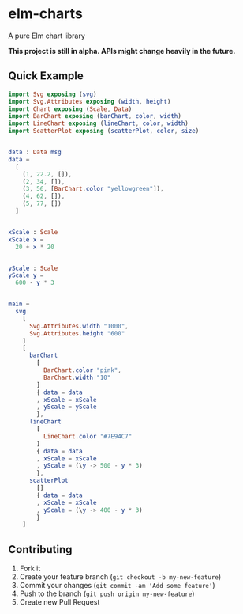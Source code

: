 # elm-charts
A pure Elm chart library

__This project is still in alpha. APIs might change heavily in the future.__

## Quick Example

```Elm
import Svg exposing (svg)
import Svg.Attributes exposing (width, height)
import Chart exposing (Scale, Data)
import BarChart exposing (barChart, color, width)
import LineChart exposing (lineChart, color, width)
import ScatterPlot exposing (scatterPlot, color, size)


data : Data msg
data =
  [
    (1, 22.2, []),
    (2, 34, []),
    (3, 56, [BarChart.color "yellowgreen"]),
    (4, 62, []),
    (5, 77, [])
  ]


xScale : Scale
xScale x =
  20 + x * 20


yScale : Scale
yScale y =
  600 - y * 3


main =
  svg
    [
      Svg.Attributes.width "1000",
      Svg.Attributes.height "600"
    ]
    [
      barChart
        [
          BarChart.color "pink",
          BarChart.width "10"
        ]
        { data = data
        , xScale = xScale
        , yScale = yScale
        },
      lineChart
        [
          LineChart.color "#7E94C7"
        ]
        { data = data
        , xScale = xScale
        , yScale = (\y -> 500 - y * 3)
        },
      scatterPlot
        []
        { data = data
        , xScale = xScale
        , yScale = (\y -> 400 - y * 3)
        }
    ]
```

## Contributing

1. Fork it
2. Create your feature branch (`git checkout -b my-new-feature`)
3. Commit your changes (`git commit -am 'Add some feature'`)
4. Push to the branch (`git push origin my-new-feature`)
5. Create new Pull Request
